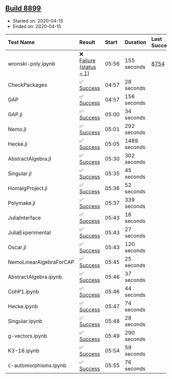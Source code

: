 ## [Build 8899](https://oscarci.mathematik.uni-kl.de/job/oscar/8899/)

* Started on: 2020-04-15
* Ended on: 2020-04-15

| Test Name    | Result | Start | Duration | Last Success | First Failure |
|:-------------|:-------|:------|:---------|:-------------|:--------------|
| wronski-poly.ipynb | ❌ [Failure (status = 1)](https://oscarci.mathematik.uni-kl.de/job/oscar/8899/artifact/logs/build-8899/wronski-poly.ipynb.log) | 05:56 | 155 seconds | [8754](https://oscarci.mathematik.uni-kl.de/job/oscar/8754/) | [8755](https://oscarci.mathematik.uni-kl.de/job/oscar/8755/) |
| CheckPackages | ✅ [Success](https://oscarci.mathematik.uni-kl.de/job/oscar/8899/artifact/logs/build-8899/CheckPackages.log) | 04:57 | 28 seconds |  |  |
| GAP | ✅ [Success](https://oscarci.mathematik.uni-kl.de/job/oscar/8899/artifact/logs/build-8899/GAP.log) | 04:57 | 156 seconds |  |  |
| GAP.jl | ✅ [Success](https://oscarci.mathematik.uni-kl.de/job/oscar/8899/artifact/logs/build-8899/GAP.jl.log) | 05:00 | 34 seconds |  |  |
| Nemo.jl | ✅ [Success](https://oscarci.mathematik.uni-kl.de/job/oscar/8899/artifact/logs/build-8899/Nemo.jl.log) | 05:01 | 292 seconds |  |  |
| Hecke.jl | ✅ [Success](https://oscarci.mathematik.uni-kl.de/job/oscar/8899/artifact/logs/build-8899/Hecke.jl.log) | 05:05 | 1489 seconds |  |  |
| AbstractAlgebra.jl | ✅ [Success](https://oscarci.mathematik.uni-kl.de/job/oscar/8899/artifact/logs/build-8899/AbstractAlgebra.jl.log) | 05:30 | 302 seconds |  |  |
| Singular.jl | ✅ [Success](https://oscarci.mathematik.uni-kl.de/job/oscar/8899/artifact/logs/build-8899/Singular.jl.log) | 05:35 | 45 seconds |  |  |
| HomalgProject.jl | ✅ [Success](https://oscarci.mathematik.uni-kl.de/job/oscar/8899/artifact/logs/build-8899/HomalgProject.jl.log) | 05:36 | 52 seconds |  |  |
| Polymake.jl | ✅ [Success](https://oscarci.mathematik.uni-kl.de/job/oscar/8899/artifact/logs/build-8899/Polymake.jl.log) | 05:37 | 339 seconds |  |  |
| JuliaInterface | ✅ [Success](https://oscarci.mathematik.uni-kl.de/job/oscar/8899/artifact/logs/build-8899/JuliaInterface.log) | 05:43 | 16 seconds |  |  |
| JuliaExperimental | ✅ [Success](https://oscarci.mathematik.uni-kl.de/job/oscar/8899/artifact/logs/build-8899/JuliaExperimental.log) | 05:43 | 27 seconds |  |  |
| Oscar.jl | ✅ [Success](https://oscarci.mathematik.uni-kl.de/job/oscar/8899/artifact/logs/build-8899/Oscar.jl.log) | 05:43 | 120 seconds |  |  |
| NemoLinearAlgebraForCAP | ✅ [Success](https://oscarci.mathematik.uni-kl.de/job/oscar/8899/artifact/logs/build-8899/NemoLinearAlgebraForCAP.log) | 05:45 | 25 seconds |  |  |
| AbstractAlgebra.ipynb | ✅ [Success](https://oscarci.mathematik.uni-kl.de/job/oscar/8899/artifact/logs/build-8899/AbstractAlgebra.ipynb.log) | 05:46 | 37 seconds |  |  |
| CohP1.ipynb | ✅ [Success](https://oscarci.mathematik.uni-kl.de/job/oscar/8899/artifact/logs/build-8899/CohP1.ipynb.log) | 05:46 | 44 seconds |  |  |
| Hecke.ipynb | ✅ [Success](https://oscarci.mathematik.uni-kl.de/job/oscar/8899/artifact/logs/build-8899/Hecke.ipynb.log) | 05:47 | 74 seconds |  |  |
| Singular.ipynb | ✅ [Success](https://oscarci.mathematik.uni-kl.de/job/oscar/8899/artifact/logs/build-8899/Singular.ipynb.log) | 05:48 | 28 seconds |  |  |
| g-vectors.ipynb | ✅ [Success](https://oscarci.mathematik.uni-kl.de/job/oscar/8899/artifact/logs/build-8899/g-vectors.ipynb.log) | 05:49 | 290 seconds |  |  |
| K3-16.ipynb | ✅ [Success](https://oscarci.mathematik.uni-kl.de/job/oscar/8899/artifact/logs/build-8899/K3-16.ipynb.log) | 05:54 | 59 seconds |  |  |
| c-automorphisms.ipynb | ✅ [Success](https://oscarci.mathematik.uni-kl.de/job/oscar/8899/artifact/logs/build-8899/c-automorphisms.ipynb.log) | 05:55 | 76 seconds |  |  |
